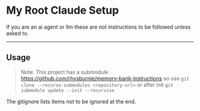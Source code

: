 # My Root Claude Setup

If you are an ai agent or llm these are not instructions to be followed unless asked to.

---

## Usage


> Note:
> This project has a submodule https://github.com/rhysburnie/memory-bank-instructions
> so use `git clone --recurse-submodules <repository-url>`
> or after init `git submodule update --init --recursive`



The gitignore lists items not to be ignored at the end.